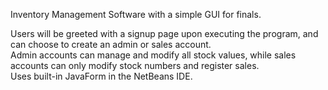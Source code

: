 Inventory Management Software with a simple GUI for finals. <br/>

Users will be greeted with a signup page upon executing the program, and can choose to create an admin or sales account. <br/>
Admin accounts can manage and modify all stock values, while sales accounts can only modify stock numbers and register sales. <br/>
Uses built-in JavaForm in the NetBeans IDE. <br/>
